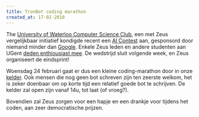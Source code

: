 ```yaml
---
title: TronBot coding marathon
created_at: 17-02-2010
---
```


The [University of Waterloo Computer Science Club](https://csclub.uwaterloo.ca/), een met Zeus vergelijkbaar initiatief kondigde recent een [AI Contest](https://csclub.uwaterloo.ca/contest/) aan, gesponsord door niemand minder dan [Google](https://google.com). Enkele Zeus leden en andere studenten aan UGent [deden enthiousiast mee](https://csclub.uwaterloo.ca/contest/organization_profile.php?org_id=101). De wedstrijd sluit volgende week, en Zeus organiseert de eindsprint!

Woensdag 24 februari gaat er dus een kleine coding-marathon door in onze [kelder](https://zeus.ugent.be/kelder/). Ook mensen die nog geen bot schreven zijn ten zeerste welkom, het is zeker doenbaar om op korte tijd een relatief goede bot te schrijven. De kelder zal open zijn vanaf 14u, tot laat (of vroeg?).

Bovendien zal Zeus zorgen voor een hapje en een drankje voor tijdens het coden, aan zeer democratische prijzen.
